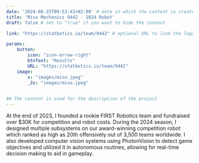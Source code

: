 ```yaml
---
date: '2024-08-25T09:53:42+02:00' # date in which the content is created - defaults to "today"
title: 'Miso Mechanics 9442 - 2024 Robot'
draft: false # set to "true" if you want to hide the content 

link: "https://statbotics.io/team/9442" # optional URL to link the logo to

params:
    button:
        icon: "icon-arrow-right"
        btnText: "Results"
        URL: "https://statbotics.io/team/9442"
    image:  
        x: "images/miso.jpeg"
        _2x: "images/miso.jpeg"
    

## The content is used for the description of the project
---
```


At the end of 2023, I founded a rookie FIRST Robotics team and fundraised over $30K for competition and robot costs. During the 2024 season, I designed multiple subsystems on our award-winning competition robot which ranked as high as  20th offensively out of 3,500 teams worldwide. I also developed computer vision systems using PhotonVision to detect game objectives and utilized it in autonomous routines, allowing for real-time decision making to aid in gameplay.
